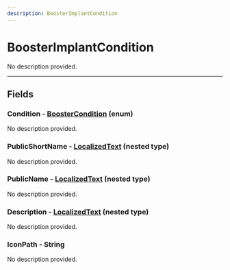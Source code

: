 ```yaml
---
description: BoosterImplantCondition
---
```


# BoosterImplantCondition

No description provided.

***

## Fields

### Condition - [BoosterCondition](../enum-types.md#BoosterCondition) (enum)

No description provided.

### PublicShortName - [LocalizedText](../nested-types/LocalizedText.md) (nested type)

No description provided.

### PublicName - [LocalizedText](../nested-types/LocalizedText.md) (nested type)

No description provided.

### Description - [LocalizedText](../nested-types/LocalizedText.md) (nested type)

No description provided.

### IconPath - String

No description provided.
